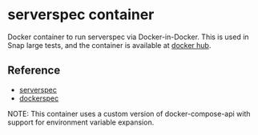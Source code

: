 # serverspec container

Docker container to run serverspec via Docker-in-Docker. This is used in Snap large tests, and the container is available at [docker hub](https://hub.docker.com/r/intelsdi/serverspec/).

## Reference

* [serverspec](http://serverspec.org)
* [dockerspec](https://github.com/zuazo/dockerspec)

NOTE: This container uses a custom version of docker-compose-api with support for environment variable expansion.
